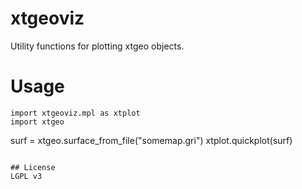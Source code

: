 # xtgeoviz
Utility functions for plotting xtgeo objects.


# Usage

```
import xtgeoviz.mpl as xtplot
import xtgeo

```
surf = xtgeo.surface_from_file("somemap.gri")
xtplot.quickplot(surf)
```

## License
LGPL v3
